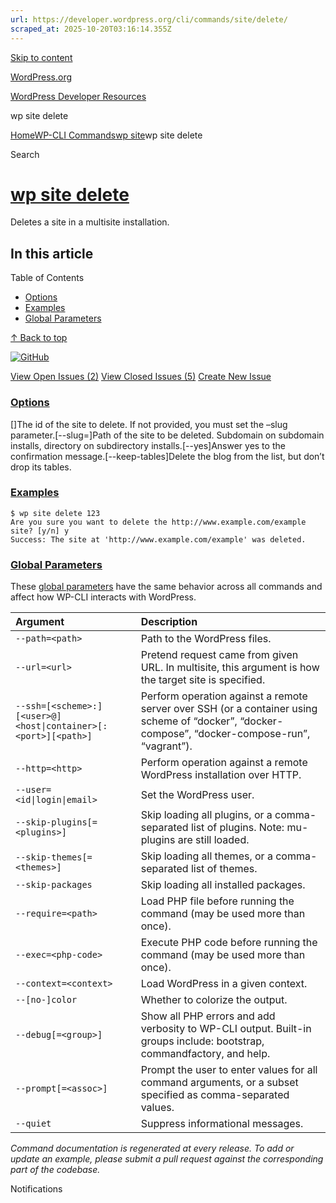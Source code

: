 ```yaml
---
url: https://developer.wordpress.org/cli/commands/site/delete/
scraped_at: 2025-10-20T03:16:14.355Z
---
```


[Skip to content](https://developer.wordpress.org/cli/commands/site/delete/#wp--skip-link--target)

[WordPress.org](https://wordpress.org/)

[WordPress Developer Resources](https://developer.wordpress.org/)

wp site delete


[Home](https://developer.wordpress.org/)[WP-CLI Commands](https://developer.wordpress.org/cli/commands/)[wp site](https://developer.wordpress.org/cli/commands/site/)wp site delete

Search

# [wp site delete](https://developer.wordpress.org/cli/commands/site/delete/)

Deletes a site in a multisite installation.

## In this article

Table of Contents

- [Options](https://developer.wordpress.org/cli/commands/site/delete/#options)
- [Examples](https://developer.wordpress.org/cli/commands/site/delete/#examples)
- [Global Parameters](https://developer.wordpress.org/cli/commands/site/delete/#global-parameters)

[↑ Back to top](https://developer.wordpress.org/cli/commands/site/delete/#wp--skip-link--target)

[![GitHub](https://make.wordpress.org/cli/wp-content/plugins/wporg-cli/assets/images/github-mark.svg)](https://github.com/wp-cli/entity-command)

[View Open Issues (2)](https://github.com/login?return_to=%2Fissues%3Fq%3Dlabel%3Acommand%3Asite-delete+sort%3Aupdated-desc+org%3Awp-cli+is%3Aopen) [View Closed Issues (5)](https://github.com/login?return_to=%2Fissues%3Fq%3Dlabel%3Acommand%3Asite-delete+sort%3Aupdated-desc+org%3Awp-cli+is%3Aclosed) [Create New Issue](https://github.com/wp-cli/entity-command/issues/new)

### [Options](https://developer.wordpress.org/cli/commands/site/delete/\#options)

\[<site-id>\]The id of the site to delete. If not provided, you must set the –slug parameter.\[--slug=<slug>\]Path of the site to be deleted. Subdomain on subdomain installs, directory on subdirectory installs.\[--yes\]Answer yes to the confirmation message.\[--keep-tables\]Delete the blog from the list, but don’t drop its tables.

### [Examples](https://developer.wordpress.org/cli/commands/site/delete/\#examples)

```
$ wp site delete 123
Are you sure you want to delete the http://www.example.com/example site? [y/n] y
Success: The site at 'http://www.example.com/example' was deleted.

```

### [Global Parameters](https://developer.wordpress.org/cli/commands/site/delete/\#global-parameters)

These [global parameters](https://make.wordpress.org/cli/handbook/config/) have the same behavior across all commands and affect how WP-CLI interacts with WordPress.

| **Argument** | **Description** |
| :-- | :-- |
| `--path=<path>` | Path to the WordPress files. |
| `--url=<url>` | Pretend request came from given URL. In multisite, this argument is how the target site is specified. |
| `--ssh=[<scheme>:][<user>@]<host\|container>[:<port>][<path>]` | Perform operation against a remote server over SSH (or a container using scheme of “docker”, “docker-compose”, “docker-compose-run”, “vagrant”). |
| `--http=<http>` | Perform operation against a remote WordPress installation over HTTP. |
| `--user=<id\|login\|email>` | Set the WordPress user. |
| `--skip-plugins[=<plugins>]` | Skip loading all plugins, or a comma-separated list of plugins. Note: mu-plugins are still loaded. |
| `--skip-themes[=<themes>]` | Skip loading all themes, or a comma-separated list of themes. |
| `--skip-packages` | Skip loading all installed packages. |
| `--require=<path>` | Load PHP file before running the command (may be used more than once). |
| `--exec=<php-code>` | Execute PHP code before running the command (may be used more than once). |
| `--context=<context>` | Load WordPress in a given context. |
| `--[no-]color` | Whether to colorize the output. |
| `--debug[=<group>]` | Show all PHP errors and add verbosity to WP-CLI output. Built-in groups include: bootstrap, commandfactory, and help. |
| `--prompt[=<assoc>]` | Prompt the user to enter values for all command arguments, or a subset specified as comma-separated values. |
| `--quiet` | Suppress informational messages. |

_Command documentation is regenerated at every release. To add or update an example, please submit a pull request against the corresponding part of the codebase._

Notifications